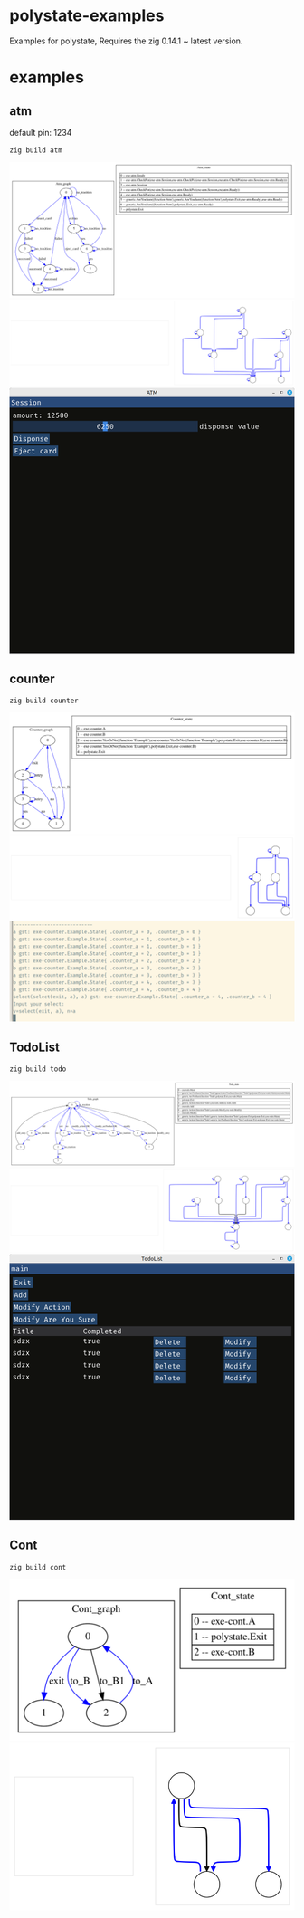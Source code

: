# polystate-examples
Examples for polystate, Requires the zig 0.14.1 ~ latest version.

# examples

## atm
default pin: 1234
```shell
zig build atm
```
![atm_graph_dot](data/atm_graph.svg)
![atm_graph_mermaid](data/atm_graph_mermaid.svg)
![atm](data/atm.png)

## counter
```shell
zig build counter
```
![counter_graph_dot](data/counter_graph.svg)
![counter_graph_mermaid](data/counter_graph_mermaid.svg)
![counter](data/counter.png)

## TodoList
```shell
zig build todo
```
![todo_graph_todo](data/todo_graph.svg)
![todo_graph_mermaid](data/todo_graph_mermaid.svg)
![todo](data/todo.png)

## Cont
```shell
zig build cont
```
![cont_graph_dot](data/cont_graph.svg)
![cont_graph_mermaid](data/cont_graph_mermaid.svg)
